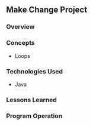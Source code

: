 
## Make Change Project

### Overview

### Concepts
+ Loops


### Technologies Used
+ Java

### Lessons Learned

### Program Operation